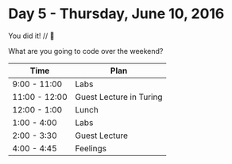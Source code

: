 # Day 5 - Thursday, June 10, 2016

You did it! // :blue_heart:

What are you going to code over the weekend?

Time        |   Plan   |
----------------|-------
9:00 - 11:00          | Labs
11:00 - 12:00    | Guest Lecture in Turing
12:00 - 1:00     | Lunch
1:00 - 4:00    | Labs 
2:00 - 3:30     | Guest Lecture
4:00 - 4:45        | Feelings
